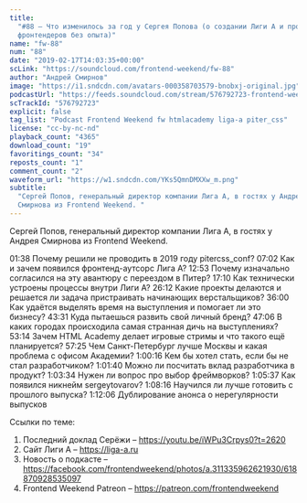 ```yaml
---
title:
  "#88 – Что изменилось за год у Сергея Попова (о создании Лиги А и проблеме
  фронтендеров без опыта)"
name: "fw-88"
num: "88"
date: "2019-02-17T14:03:35+00:00"
scLink: "https://soundcloud.com/frontend-weekend/fw-88"
author: "Андрей Смирнов"
image: "https://i1.sndcdn.com/avatars-000358703579-bnobxj-original.jpg"
podcastUrl: "https://feeds.soundcloud.com/stream/576792723-frontend-weekend-fw-88.m4a"
scTrackId: "576792723"
explicit: false
tag_list: "Podcast Frontend Weekend fw htmlacademy liga-a piter_css"
license: "cc-by-nc-nd"
playback_count: "4365"
download_count: "19"
favoritings_count: "34"
reposts_count: "1"
comment_count: "2"
waveform_url: "https://w1.sndcdn.com/YKs5QmnDMXXw_m.png"
subtitle:
  "Сергей Попов, генеральный директор компании Лига А, в гостях у Андрея
  Смирнова из Frontend Weekend. "
---
```


Сергей Попов, генеральный директор компании Лига А, в гостях у Андрея Смирнова
из Frontend Weekend.

<timecode sec="98">01:38</timecode> Почему решили не проводить в 2019 году
pitercss_conf? <timecode sec="422">07:02</timecode> Как и зачем появился
фронтенд-аутсорс Лига А? <timecode sec="773">12:53</timecode> Почему изначально
согласился на эту авантюру с переездом в Питер?
<timecode sec="1030">17:10</timecode> Как технически устроены процессы внутри
Лиги А? <timecode sec="1572">26:12</timecode> Какие проекты делаются и решается
ли задача пристраивать начинающих верстальщиков?
<timecode sec="2160">36:00</timecode> Как удаётся выделять время на выступления
и помогает ли это бизнесу? <timecode sec="2611">43:31</timecode> Куда пытаешься
развить свой личный бренд? <timecode sec="2826">47:06</timecode> В каких городах
происходила самая странная дичь на выступлениях?
<timecode sec="3194">53:14</timecode> Зачем HTML Academy делает игровые стримы и
что такого ещё планируется? <timecode sec="3445">57:25</timecode> Чем
Санкт-Петербург лучше Москвы и какая проблема с офисом Академии?
<timecode sec="3616">1:00:16</timecode> Кем бы хотел стать, если бы не стал
разработчиком? <timecode sec="3700">1:01:40</timecode> Можно ли посчитать вклад
разработчика в продукт? <timecode sec="3814">1:03:34</timecode> Нужен ли вопрос
про выбор фреймворков? <timecode sec="3937">1:05:37</timecode> Как появился
никнейм sergeytovarov? <timecode sec="4096">1:08:16</timecode> Научился ли лучше
готовить с прошлого выпуска? <timecode sec="4326">1:12:06</timecode>
Дублирование анонса о нерегулярности выпусков

Ссылки по теме:

1. Последний доклад Серёжи – <https://youtu.be/iWPu3Crpys0?t=2620>
2. Сайт Лиги А – <https://liga-a.ru>
3. Новость о подкасте –
   <https://facebook.com/frontendweekend/photos/a.311335962621930/618870928535097>
4. Frontend Weekend Patreon – <https://patreon.com/frontendweekend>
